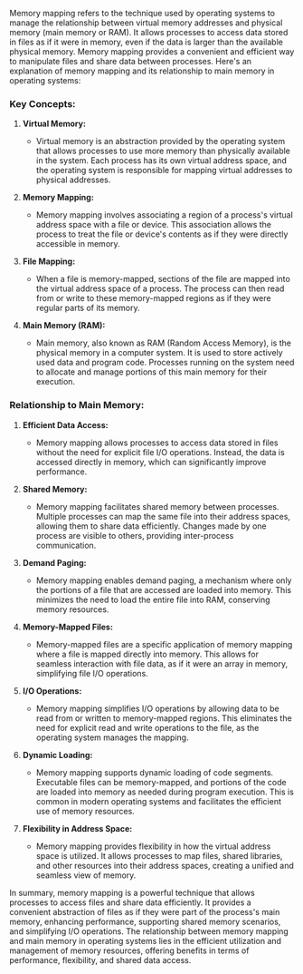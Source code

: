 Memory mapping refers to the technique used by operating systems to manage the relationship between virtual memory addresses and physical memory (main memory or RAM). It allows processes to access data stored in files as if it were in memory, even if the data is larger than the available physical memory. Memory mapping provides a convenient and efficient way to manipulate files and share data between processes. Here's an explanation of memory mapping and its relationship to main memory in operating systems:

### Key Concepts:

1. **Virtual Memory:**
   - Virtual memory is an abstraction provided by the operating system that allows processes to use more memory than physically available in the system. Each process has its own virtual address space, and the operating system is responsible for mapping virtual addresses to physical addresses.

2. **Memory Mapping:**
   - Memory mapping involves associating a region of a process's virtual address space with a file or device. This association allows the process to treat the file or device's contents as if they were directly accessible in memory.

3. **File Mapping:**
   - When a file is memory-mapped, sections of the file are mapped into the virtual address space of a process. The process can then read from or write to these memory-mapped regions as if they were regular parts of its memory.

4. **Main Memory (RAM):**
   - Main memory, also known as RAM (Random Access Memory), is the physical memory in a computer system. It is used to store actively used data and program code. Processes running on the system need to allocate and manage portions of this main memory for their execution.

### Relationship to Main Memory:

1. **Efficient Data Access:**
   - Memory mapping allows processes to access data stored in files without the need for explicit file I/O operations. Instead, the data is accessed directly in memory, which can significantly improve performance.

2. **Shared Memory:**
   - Memory mapping facilitates shared memory between processes. Multiple processes can map the same file into their address spaces, allowing them to share data efficiently. Changes made by one process are visible to others, providing inter-process communication.

3. **Demand Paging:**
   - Memory mapping enables demand paging, a mechanism where only the portions of a file that are accessed are loaded into memory. This minimizes the need to load the entire file into RAM, conserving memory resources.

4. **Memory-Mapped Files:**
   - Memory-mapped files are a specific application of memory mapping where a file is mapped directly into memory. This allows for seamless interaction with file data, as if it were an array in memory, simplifying file I/O operations.

5. **I/O Operations:**
   - Memory mapping simplifies I/O operations by allowing data to be read from or written to memory-mapped regions. This eliminates the need for explicit read and write operations to the file, as the operating system manages the mapping.

6. **Dynamic Loading:**
   - Memory mapping supports dynamic loading of code segments. Executable files can be memory-mapped, and portions of the code are loaded into memory as needed during program execution. This is common in modern operating systems and facilitates the efficient use of memory resources.

7. **Flexibility in Address Space:**
   - Memory mapping provides flexibility in how the virtual address space is utilized. It allows processes to map files, shared libraries, and other resources into their address spaces, creating a unified and seamless view of memory.

In summary, memory mapping is a powerful technique that allows processes to access files and share data efficiently. It provides a convenient abstraction of files as if they were part of the process's main memory, enhancing performance, supporting shared memory scenarios, and simplifying I/O operations. The relationship between memory mapping and main memory in operating systems lies in the efficient utilization and management of memory resources, offering benefits in terms of performance, flexibility, and shared data access.
